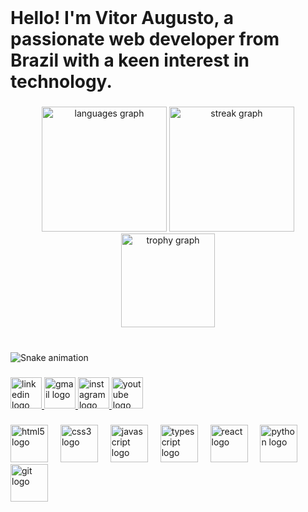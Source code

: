 <br clear="both">

<h1 align="left">Hello! I'm Vitor Augusto, a passionate web developer from Brazil with a keen interest in technology.</h1>

###

<div align="center">
  <img src="https://github-readme-stats.vercel.app/api/top-langs?username=vitoraugust9&locale=en&hide_title=true&layout=compact&card_width=320&langs_count=6&theme=radical&hide_border=true&order=2" height="200" alt="languages graph"  />
  <img src="https://streak-stats.demolab.com?user=vitoraugust9&locale=en&mode=daily&theme=radical&hide_border=true&border_radius=8&date_format=M%20j%5B,%20Y%5D&order=3" height="200" alt="streak graph"  />
  <img src="https://github-profile-trophy.vercel.app?username=vitoraugust9&theme=radical&column=3&row=1&margin-w=10&margin-h=0&no-bg=true&no-frame=true&order=4" height="150" alt="trophy graph"  />
</div>

###

<br clear="both">

<img src="https://raw.githubusercontent.com/vitoraugust9/vitoraugust9/output/snake.svg" alt="Snake animation" />

###

<div align="left">
  <a href="www.linkedin.com/in/vitoraugustosilva" target="_blank">
    <img src="https://img.shields.io/static/v1?message=LinkedIn&logo=linkedin&label=&color=0077B5&logoColor=white&labelColor=&style=for-the-badge" height="50" alt="linkedin logo"  />
  </a>
  <a href="vitoraugustovitor8@gmail.com" target="_blank">
    <img src="https://img.shields.io/static/v1?message=Gmail&logo=gmail&label=&color=D14836&logoColor=white&labelColor=&style=for-the-badge" height="50" alt="gmail logo"  />
  </a>
  <a href="https://www.instagram.com/vitoraugusto__/" target="_blank">
    <img src="https://img.shields.io/static/v1?message=Instagram&logo=instagram&label=&color=E4405F&logoColor=white&labelColor=&style=for-the-badge" height="50" alt="instagram logo"  />
  </a>
  <a href="https://www.youtube.com/channel/UC3uvAuTKGxgtx8F7IgbsD4w" target="_blank">
    <img src="https://img.shields.io/static/v1?message=Youtube&logo=youtube&label=&color=FF0000&logoColor=white&labelColor=&style=for-the-badge" height="50" alt="youtube logo"  />
  </a>
</div>

###

<div align="left">
  <img src="https://cdn.jsdelivr.net/gh/devicons/devicon/icons/html5/html5-plain-wordmark.svg" height="60" alt="html5 logo"  />
  <img width="12" />
  <img src="https://cdn.jsdelivr.net/gh/devicons/devicon/icons/css3/css3-plain-wordmark.svg" height="60" alt="css3 logo"  />
  <img width="12" />
  <img src="https://cdn.jsdelivr.net/gh/devicons/devicon/icons/javascript/javascript-plain.svg" height="60" alt="javascript logo"  />
  <img width="12" />
  <img src="https://cdn.jsdelivr.net/gh/devicons/devicon/icons/typescript/typescript-plain.svg" height="60" alt="typescript logo"  />
  <img width="12" />
  <img src="https://cdn.jsdelivr.net/gh/devicons/devicon/icons/react/react-original.svg" height="60" alt="react logo"  />
  <img width="12" />
  <img src="https://cdn.jsdelivr.net/gh/devicons/devicon/icons/python/python-original.svg" height="60" alt="python logo"  />
  <img width="12" />
  <img src="https://cdn.jsdelivr.net/gh/devicons/devicon/icons/git/git-original.svg" height="60" alt="git logo"  />
</div>

###
